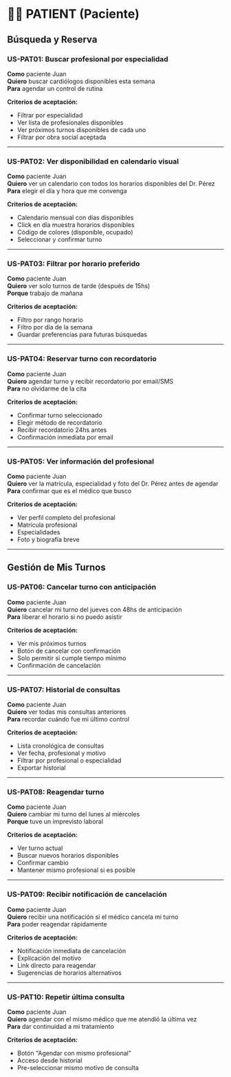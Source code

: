 ﻿# 🧑‍💼 PATIENT (Paciente)
## Búsqueda y Reserva

### US-PAT01: Buscar profesional por especialidad
**Como** paciente Juan  
**Quiero** buscar cardiólogos disponibles esta semana  
**Para** agendar un control de rutina

**Criterios de aceptación:**
- Filtrar por especialidad  
- Ver lista de profesionales disponibles  
- Ver próximos turnos disponibles de cada uno  
- Filtrar por obra social aceptada

---

### US-PAT02: Ver disponibilidad en calendario visual
**Como** paciente Juan  
**Quiero** ver un calendario con todos los horarios disponibles del Dr. Pérez  
**Para** elegir el día y hora que me convenga

**Criterios de aceptación:**
- Calendario mensual con días disponibles  
- Click en día muestra horarios disponibles  
- Código de colores (disponible, ocupado)  
- Seleccionar y confirmar turno

---

### US-PAT03: Filtrar por horario preferido
**Como** paciente Juan  
**Quiero** ver solo turnos de tarde (después de 15hs)  
**Porque** trabajo de mañana

**Criterios de aceptación:**
- Filtro por rango horario  
- Filtro por día de la semana  
- Guardar preferencias para futuras búsquedas

---

### US-PAT04: Reservar turno con recordatorio
**Como** paciente Juan  
**Quiero** agendar turno y recibir recordatorio por email/SMS  
**Para** no olvidarme de la cita

**Criterios de aceptación:**
- Confirmar turno seleccionado  
- Elegir método de recordatorio  
- Recibir recordatorio 24hs antes  
- Confirmación inmediata por email

---

### US-PAT05: Ver información del profesional
**Como** paciente Juan  
**Quiero** ver la matrícula, especialidad y foto del Dr. Pérez antes de agendar  
**Para** confirmar que es el médico que busco

**Criterios de aceptación:**
- Ver perfil completo del profesional  
- Matrícula profesional  
- Especialidades  
- Foto y biografía breve

---

## Gestión de Mis Turnos

### US-PAT06: Cancelar turno con anticipación
**Como** paciente Juan  
**Quiero** cancelar mi turno del jueves con 48hs de anticipación  
**Para** liberar el horario si no puedo asistir

**Criterios de aceptación:**
- Ver mis próximos turnos  
- Botón de cancelar con confirmación  
- Solo permitir si cumple tiempo mínimo  
- Confirmación de cancelación

---

### US-PAT07: Historial de consultas
**Como** paciente Juan  
**Quiero** ver todas mis consultas anteriores  
**Para** recordar cuándo fue mi último control

**Criterios de aceptación:**
- Lista cronológica de consultas  
- Ver fecha, profesional y motivo  
- Filtrar por profesional o especialidad  
- Exportar historial

---

### US-PAT08: Reagendar turno
**Como** paciente Juan  
**Quiero** cambiar mi turno del lunes al miércoles  
**Porque** tuve un imprevisto laboral

**Criterios de aceptación:**
- Ver turno actual  
- Buscar nuevos horarios disponibles  
- Confirmar cambio  
- Mantener mismo profesional si es posible

---

### US-PAT09: Recibir notificación de cancelación
**Como** paciente Juan  
**Quiero** recibir una notificación si el médico cancela mi turno  
**Para** poder reagendar rápidamente

**Criterios de aceptación:**
- Notificación inmediata de cancelación  
- Explicación del motivo  
- Link directo para reagendar  
- Sugerencias de horarios alternativos

---

### US-PAT10: Repetir última consulta
**Como** paciente Juan  
**Quiero** agendar con el mismo médico que me atendió la última vez  
**Para** dar continuidad a mi tratamiento

**Criterios de aceptación:**
- Botón "Agendar con mismo profesional"  
- Acceso desde historial  
- Pre-seleccionar mismo motivo de consulta
